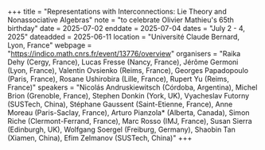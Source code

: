 +++
title = "Representations with Interconnections: Lie Theory and Nonassociative Algebras"
note = "to celebrate Olivier Mathieu's 65th birthday"
date = 2025-07-02
enddate = 2025-07-04
dates = "July 2 - 4, 2025"
dateadded = 2025-06-11
location = "Université Claude Bernard, Lyon, France"
webpage = "https://indico.math.cnrs.fr/event/13776/overview"
organisers = "Raika Dehy (Cergy, France), Lucas Fresse (Nancy, France), Jérôme Germoni (Lyon, France), Valentin Ovsienko (Reims, France), Georges Papadopoulo (Paris, France), Rosane Ushirobira (Lille, France), Rupert Yu (Reims, France)"
speakers = "Nicolás Andruskiewitsch (Córdoba, Argentina), Michel Brion (Grenoble, France), Stephen Donkin (York, UK), Vyacheslav Futorny (SUSTech, China), Stéphane Gaussent (Saint-Etienne, France), Anne Moreau (Paris-Saclay, France), Arturo Pianzola* (Alberta, Canada), Simon Riche (Clermont-Ferrand, France), Marc Rosso (IMJ, France), Susan Sierra (Edinburgh, UK), Wolfgang Soergel (Freiburg, Germany), Shaobin Tan (Xiamen, China), Efim Zelmanov (SUSTech, China)"
+++

